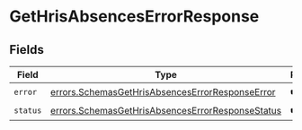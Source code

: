 # GetHrisAbsencesErrorResponse


## Fields

| Field                                                                                                                | Type                                                                                                                 | Required                                                                                                             | Description                                                                                                          |
| -------------------------------------------------------------------------------------------------------------------- | -------------------------------------------------------------------------------------------------------------------- | -------------------------------------------------------------------------------------------------------------------- | -------------------------------------------------------------------------------------------------------------------- |
| `error`                                                                                                              | [errors.SchemasGetHrisAbsencesErrorResponseError](../../models/errors/schemasgethrisabsenceserrorresponseerror.md)   | :heavy_check_mark:                                                                                                   | N/A                                                                                                                  |
| `status`                                                                                                             | [errors.SchemasGetHrisAbsencesErrorResponseStatus](../../models/errors/schemasgethrisabsenceserrorresponsestatus.md) | :heavy_check_mark:                                                                                                   | N/A                                                                                                                  |